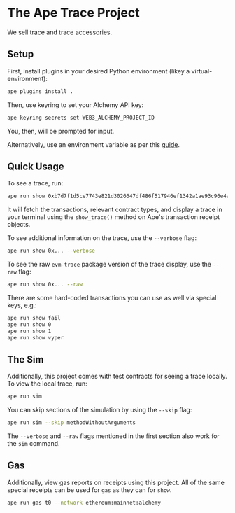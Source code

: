 # The Ape Trace Project

We sell trace and trace accessories.

## Setup

First, install plugins in your desired Python environment (likey a virtual-environment):

```bash
ape plugins install .
```

Then, use keyring to set your Alchemy API key:

```bash
ape keyring secrets set WEB3_ALCHEMY_PROJECT_ID
```

You, then, will be prompted for input.

Alternatively, use an environment variable as per this [guide](https://github.com/ApeWorX/ape-alchemy/blob/main/README.md#quick-usage).

## Quick Usage

To see a trace, run:

```bash
ape run show 0xb7d7f1d5ce7743e821d3026647df486f517946ef1342a1ae93c96e4a8016eab7 --network ethereum:mainnet:alchemy
```

It will fetch the transactions, relevant contract types, and display a trace in your terminal using the `show_trace()` method on Ape's transaction receipt objects.

To see additional information on the trace, use the `--verbose` flag:

```bash
ape run show 0x... --verbose
```

To see the raw `evm-trace` package version of the trace display, use the `--raw` flag:

```bash
ape run show 0x... --raw
```

There are some hard-coded transactions you can use as well via special keys, e.g.:

```bash
ape run show fail
ape run show 0
ape run show 1
ape run show vyper
```

## The Sim

Additionally, this project comes with test contracts for seeing a trace locally.
To view the local trace, run:

```bash
ape run sim
```

You can skip sections of the simulation by using the `--skip` flag:

```bash
ape run sim --skip methodWithoutArguments 
```

The `--verbose` and `--raw` flags mentioned in the first section also work for the `sim` command.

## Gas

Additionally, view gas reports on receipts using this project.
All of the same special receipts can be used for `gas` as they can for `show`.

```bash
ape run gas t0 --network ethereum:mainnet:alchemy
```
